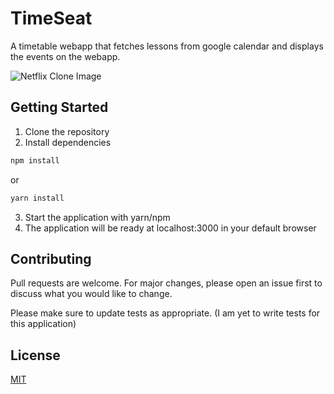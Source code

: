 # TimeSeat

A timetable webapp that fetches lessons from google calendar and displays the events on the webapp.

![Netflix Clone Image](https://github.com/kibuikaCodes/portfolio/blob/master/src/images/netflix-clone.png)

## Getting Started

1. Clone the repository
2. Install dependencies

```bash
npm install
```

or

```bash
yarn install
```

3. Start the application with yarn/npm
4. The application will be ready at localhost:3000 in your default browser

## Contributing

Pull requests are welcome. For major changes, please open an issue first to discuss what you would like to change.

Please make sure to update tests as appropriate. (I am yet to write tests for this application)

## License

[MIT](https://choosealicense.com/licenses/mit/)

